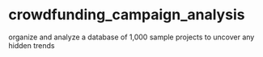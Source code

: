 # crowdfunding_campaign_analysis
organize and analyze a database of 1,000 sample projects to uncover any hidden trends
